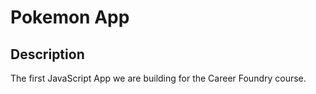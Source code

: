 # Pokemon App

## Description

The first JavaScript App we are building for the Career Foundry course.
